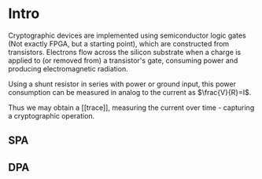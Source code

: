 # Intro

Cryptographic devices are implemented using semiconductor logic gates (Not exactly FPGA, but a starting point), which are constructed from transistors.
Electrons flow across the silicon substrate when a charge is applied to (or removed from) a transistor's gate, consuming power and producing electromagnetic radiation.

Using a shunt resistor in series with power or ground input, this power consumption can be measured in analog to the current as $\frac{V}{R}=I$. 

Thus we may obtain a [[trace]], measuring the current over time - capturing a cryptographic operation.

## SPA

## DPA


